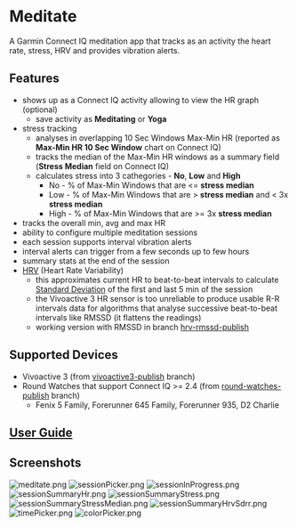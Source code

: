 # Meditate

A Garmin Connect IQ meditation app that tracks as an activity the heart rate, stress, HRV and provides vibration alerts.

## Features
- shows up as a Connect IQ activity allowing to view the HR graph (optional)
  - save activity as **Meditating** or **Yoga**
- stress tracking
  - analyses in overlapping 10 Sec Windows Max-Min HR (reported as **Max-Min HR 10 Sec Window** chart on Connect IQ)
  - tracks the median of the Max-Min HR windows as a summary field (**Stress Median** field on Connect IQ)
  - calculates stress into 3 cathegories - **No**, **Low** and **High**
    - No - % of Max-Min Windows that are <= **stress median**
    - Low - % of Max-Min Windows that are > **stress median** and < 3x **stress median**
    - High - % of Max-Min Windows that are >= 3x **stress median**
- tracks the overall min, avg and max HR
- ability to configure multiple meditation sessions
- each session supports interval vibration alerts
- interval alerts can trigger from a few seconds up to few hours
- summary stats at the end of the session
- [HRV](https://en.wikipedia.org/wiki/Heart_rate_variability) (Heart Rate Variability) 
  - this approximates current HR to beat-to-beat intervals to calculate [Standard Deviation](https://en.wikipedia.org/wiki/Standard_deviation) of the first and last 5 min of the session
  - the Vivoactive 3 HR sensor is too unreliable to produce usable R-R intervals data for algorithms that analyse successive beat-to-beat intervals like RMSSD (it flattens the readings)
  - working version with RMSSD in branch [hrv-rmssd-publish](https://github.com/vtrifonov-esfiddle/Meditate/tree/hrv-rmssd-publish/)

## Supported Devices
- Vivoactive 3 (from [vivoactive3-publish](https://github.com/vtrifonov-esfiddle/Meditate/tree/vivoactive3-publish) branch)
- Round Watches that support Connect IQ >= 2.4 (from [round-watches-publish](https://github.com/vtrifonov-esfiddle/Meditate/tree/round-watches-publish) branch)
  - Fenix 5 Family, Forerunner 645 Family, Forerunner 935, D2 Charlie

## [User Guide](UserGuide.md)

## Screenshots
![meditate.png](https://github.com/vtrifonov-esfiddle/Meditate/blob/master/screenshots/meditate.png)
![sessionPicker.png](https://github.com/vtrifonov-esfiddle/Meditate/blob/master/screenshots/sessionPicker.PNG)
![sessionInProgress.png](https://github.com/vtrifonov-esfiddle/Meditate/blob/master/screenshots/sessionInProgress.PNG)
![sessionSummaryHr.png](https://github.com/vtrifonov-esfiddle/Meditate/blob/master/screenshots/sessionSummaryHr.PNG)
![sessionSummaryStress.png](https://github.com/vtrifonov-esfiddle/Meditate/blob/master/screenshots/sessionSummaryStress.PNG)
![sessionSummaryStressMedian.png](https://github.com/vtrifonov-esfiddle/Meditate/blob/master/screenshots/sessionSummaryStressMedian.PNG)
![sessionSummaryHrvSdrr.png](https://github.com/vtrifonov-esfiddle/Meditate/blob/master/screenshots/sessionSummaryHrvSdrr.PNG)
![timePicker.png](https://github.com/vtrifonov-esfiddle/Meditate/blob/master/screenshots/timePicker.PNG)
![colorPicker.png](https://github.com/vtrifonov-esfiddle/Meditate/blob/master/screenshots/colorPicker.PNG)
